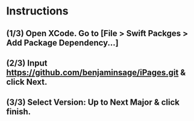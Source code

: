 # Instructions

## **(1/3)** Open XCode. Go to [File > Swift Packges > Add Package Dependency...]

## (2/3) Input https://github.com/benjaminsage/iPages.git & click Next.

## (3/3) Select Version: Up to Next Major & click finish.
